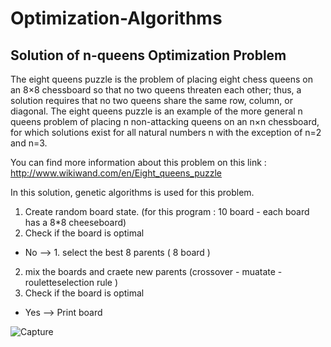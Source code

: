 # Optimization-Algorithms
## Solution of n-queens Optimization Problem

The eight queens puzzle is the problem of placing eight chess queens on an 8×8 chessboard so that no two queens threaten each other;
thus, a solution requires that no two queens share the same row, column, or diagonal. The eight queens puzzle is an example of the
more general n queens problem of placing n non-attacking queens on an n×n chessboard, for which solutions exist for all natural
numbers n with the exception of n=2 and n=3.

You can find more information about this problem on this link : http://www.wikiwand.com/en/Eight_queens_puzzle

In this solution, genetic algorithms is used for this problem. 
1. Create random board state. (for this program : 10 board - each board has a 8*8 cheeseboard)
2. Check if the board is optimal
  + No --> 1. select the best 8 parents ( 8 board )
  2. mix the boards and craete new parents (crossover - muatate - rouletteselection rule )
  3. Check if the board is optimal
  + Yes --> Print board
   
   ![Capture](https://user-images.githubusercontent.com/38051809/54754533-06c96780-4be4-11e9-860e-fb12645d76b8.PNG)
